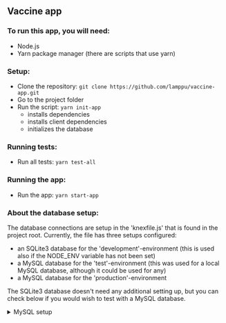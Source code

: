 ## Vaccine app

### To run this app, you will need:
- Node.js
- Yarn package manager (there are scripts that use yarn)

### Setup:
- Clone the repository: ```git clone https://github.com/lamppu/vaccine-app.git```
- Go to the project folder
- Run the script: ```yarn init-app```
  - installs dependencies
  - installs client dependencies
  - initializes the database

### Running tests:
- Run all tests: ```yarn test-all```

### Running the app:
- Run the app: ```yarn start-app```

### About the database setup:
The database connections are setup in the 'knexfile.js' that is found in the project root.
Currently, the file has three setups configured:
- an SQLite3 database for the 'development'-environment (this is used also if the NODE_ENV variable has not been set)
- a MySQL database for the 'test'-environment (this was used for a local MySQL database, although it could be used for any)
- a MySQL database for the 'production'-environment

The SQLite3 database doesn't need any additional setting up, but you can check below if you would wish to test with a MySQL database.

<details>
  <summary>MySQL setup</summary>

  The environment 'development' is used unless the NODE_ENV variable has been otherwise set.
  You can set the NODE_ENV variable from the command line:
  - Linux and Mac: ```export NODE_ENV=test```
  - Windows powershell: ```$env:NODE_ENV="production"```
  - Windows CMD: ```set NODE_ENV=production```

  If you wish to use a MySQL database, you need to make a .env file where you can add the database information.

  For the test environment, add the following lines with the database's information in the .env file:
  ```
  L_MYSQL_HOST='host'
  L_MYSQL_PORT=port
  L_MYSQL_USER='username'
  L_MYSQL_PWD='password'
  L_MYSQL_DB='database_name'
  ```
  For the production environment, add the following lines with the database's  in the .env file:
  ```
  MYSQL_HOST='host'
  MYSQL_PORT=port
  MYSQL_USER='username'
  MYSQL_PWD='password'
  MYSQL_DB='database_name'
  ```
</details>
